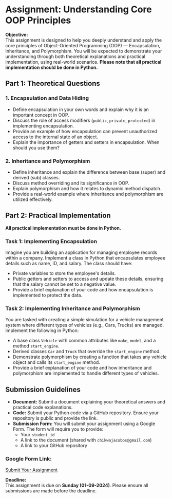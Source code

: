 # Assignment: Understanding Core OOP Principles

**Objective:**  
This assignment is designed to help you deeply understand and apply the core principles of Object-Oriented Programming (OOP) — Encapsulation, Inheritance, and Polymorphism. You will be expected to demonstrate your understanding through both theoretical explanations and practical implementation, using real-world scenarios. **Please note that all practical implementation should be done in Python.**

## Part 1: Theoretical Questions

### 1. Encapsulation and Data Hiding
- Define encapsulation in your own words and explain why it is an important concept in OOP.
- Discuss the role of access modifiers (`public`, `private`, `protected`) in implementing encapsulation.
- Provide an example of how encapsulation can prevent unauthorized access to the internal state of an object.
- Explain the importance of getters and setters in encapsulation. When should you use them?

### 2. Inheritance and Polymorphism
- Define inheritance and explain the difference between base (super) and derived (sub) classes.
- Discuss method overriding and its significance in OOP.
- Explain polymorphism and how it relates to dynamic method dispatch.
- Provide a real-world example where inheritance and polymorphism are utilized effectively.

## Part 2: Practical Implementation

**All practical implementation must be done in Python.**

### Task 1: Implementing Encapsulation
Imagine you are building an application for managing employee records within a company. Implement a class in Python that encapsulates employee details such as name, ID, and salary. The class should have:
- Private variables to store the employee's details.
- Public getters and setters to access and update these details, ensuring that the salary cannot be set to a negative value.
- Provide a brief explanation of your code and how encapsulation is implemented to protect the data.

### Task 2: Implementing Inheritance and Polymorphism
You are tasked with creating a simple simulation for a vehicle management system where different types of vehicles (e.g., Cars, Trucks) are managed. Implement the following in Python:
- A base class `Vehicle` with common attributes like `make`, `model`, and a method `start_engine`.
- Derived classes `Car` and `Truck` that override the `start_engine` method.
- Demonstrate polymorphism by creating a function that takes any vehicle object and calls its `start_engine` method.
- Provide a brief explanation of your code and how inheritance and polymorphism are implemented to handle different types of vehicles.

## Submission Guidelines
- **Document:** Submit a document explaining your theoretical answers and practical code explanations.
- **Code:** Submit your Python code via a GitHub repository. Ensure your repository is public and provide the link.
- **Submission Form:** You will submit your assignment using a Google Form. The form will require you to provide:
  - Your `student_id`
  - A link to the document (shared with `chikwajacobos@gmail.com`)
  - A link to your GitHub repository

### Google Form Link:
[Submit Your Assignment](https://docs.google.com/forms/d/e/1FAIpQLScyGNE2cTYYudqta64Y475uWBQt5H0D9wKG8nV36gEEmohA4A/viewform?usp=sf_link)

**Deadline:**  
This assignment is due on **Sunday (01-09-2024)**. Please ensure all submissions are made before the deadline.
